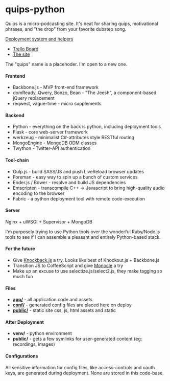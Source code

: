# quips-python

Quips is a micro-podcasting site. It's neat for sharing quips, motivational phrases, and "the drop" from your favorite dubstep song.

[Deployment system and helpers](https://github.com/halfvector/quips-deployment)

- [Trello Board](https://trello.com/b/wkVA1cK1/project-quips)
- [The site](http://what.you.say.icanhaserror.com/)

The "quips" name is a placehoder. I'm open to a new one.

#### Frontend
- Backbone.js - MVP front-end framework
- domReady, Qwery, Bonzo, Bean - "The Jeesh", a component-based jQuery replacement
- reqwest, vague-time - micro supplements

#### Backend
- Python - everything on the back is python, including deployment tools
- Flask - core web-server framework
- werkzeug - minimalist C#-attributes style RESTful routing
- MongoEngine - MongoDB ODM classes
- Twython - Twitter-API authentication

#### Tool-chain
- Gulp.js - build SASS/JS and push LiveReload browser updates
- Foreman - easy way to spin up a bunch of custom services
- Ender.js / Bower - resolve and build JS dependencies 
- Emscripten - transcompile C++ -> Javascript to bring high-quality audio encoding to the browser
- Fabric - a python deployment tool with remote code-execution

#### Server
Nginx + uWSGI + Supervisor + MongoDB

I'm purposely trying to use Python tools over the wonderful Ruby/Node.js tools to see if I can assemble a pleasant and entirely Python-based stack.

#### For the future
- Give [Knockback.js](http://kmalakoff.github.io/knockback/) a try. Looks like best of Knockout.js + Backbone.js
- Transition JS to CoffeeScript and give [Monocle](http://monocle.tapquo.com/) a try
- Make up an excuse to use selectize.js/select2.js, they make tagging so much fun

#### Files
- [**app/**](app) - all application code and assets   
- [**conf/**](conf) - generated config files are placed here on deploy
- [**public/**](public) - static site css, js, html assets and static
   
#### After Deployment 
- **venv/** - python environment  
- **public/** - gets a few symlinks for user-generated content (eg: recordings, images)


#### Configurations
All sensitive information for config files, like access-controls and oauth keys, are generated during deployment. None are stored in this code-base.
